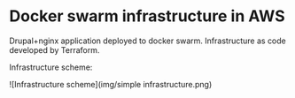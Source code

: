 # Docker swarm infrastructure in AWS

Drupal+nginx application deployed to docker swarm.
Infrastructure as code developed by Terraform.

Infrastructure scheme:

![Infrastructure scheme](img/simple infrastructure.png)

